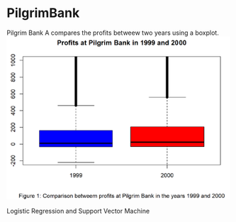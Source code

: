 # PilgrimBank 

Pilgrim Bank A compares the profits betweew two years using a boxplot.
![alt text](bp.png)

Logistic Regression and
Support Vector Machine

